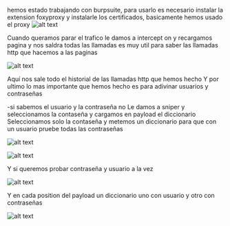 hemos estado trabajando con burpsuite, para usarlo es necesario instalar la extension foxyproxy y instalarle los certificados, basicamente hemos usado el proxy 
![alt text](image.png)

Cuando queramos parar el trafico le damos a intercept on y recargamos pagina y nos saldra todas las llamadas es muy util para saber las llamadas http que hacemos a las paginas

![alt text](image-1.png)

Aquí nos sale todo el historial de las llamadas http que hemos hecho
Y por ultimo lo mas importante que hemos hecho es para adivinar usuarios y contraseñas


-si sabemos el usuario y la contraseña no
Le damos a sniper y seleccionamos la contaseña y cargamos en payload el diccionario
Seleccionamos solo la contaseña y metemos un diccionario para que con un usuario pruebe todas las contraseñas

![alt text](image-2.png)

![alt text](image-3.png)

Y si queremos probar contraseña y usuario a la vez

![alt text](image-4.png)

Y en cada position del payload un diccionario uno con usuario y otro con contraseñas

![alt text](image-5.png)